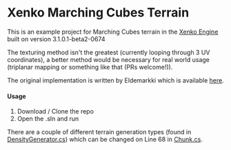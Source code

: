 # **Xenko Marching Cubes Terrain**

This is an example project for Marching Cubes terrain in the [Xenko Engine](https://www.xenko.com) built on version 3.1.0.1-beta2-0674 

The texturing method isn't the greatest (currently looping through 3 UV coordinates), a better method would be necessary for real world usage (triplanar mapping or something like that (PRs welcome!)).  

The original implementation is written by Eldemarkki which is available [here](https://github.com/Eldemarkki/Marching-Cubes-Improved).

#### Usage
1) Download / Clone the repo
2) Open the .sln and run

There are a couple of different terrain generation types (found in [DensityGenerator.cs](MarchingCubesImproved/TerrainGen/DensityGenerator.cs)) which can be changed on Line 68 in [Chunk.cs](MarchingCubesImproved/Chunk.cs).